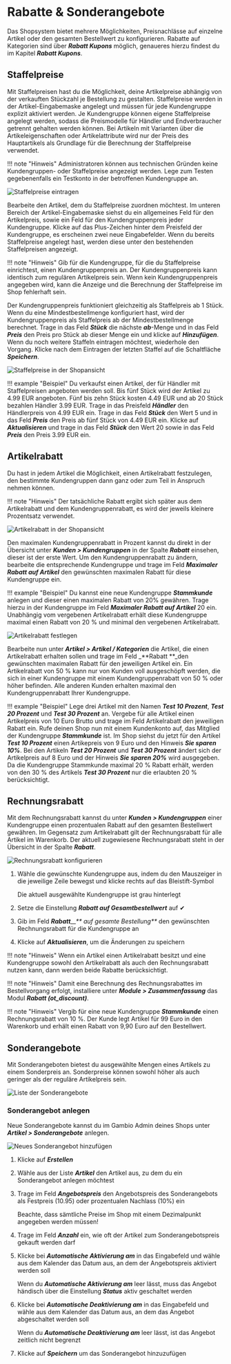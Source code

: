 # Rabatte & Sonderangebote

Das Shopsystem bietet mehrere Möglichkeiten, Preisnachlässe auf einzelne Artikel oder den gesamten Bestellwert zu konfigurieren. Rabatte auf Kategorien sind über _**Rabatt Kupons**_ möglich, genaueres hierzu findest du im Kapitel _**Rabatt Kupons**_.

## Staffelpreise

Mit Staffelpreisen hast du die Möglichkeit, deine Artikelpreise abhängig von der verkauften Stückzahl je Bestellung zu gestalten. Staffelpreise werden in der Artikel-Eingabemaske angelegt und müssen für jede Kundengruppe explizit aktiviert werden. Je Kundengruppe können eigene Staffelpreise angelegt werden, sodass die Preismodelle für Händler und Endverbraucher getrennt gehalten werden können. Bei Artikeln mit Varianten über die Artikeleigenschaften oder Artikelattribute wird nur der Preis des Hauptartikels als Grundlage für die Berechnung der Staffelpreise verwendet.

!!! note "Hinweis" 
	 Administratoren können aus technischen Gründen keine Kundengruppen- oder Staffelpreise angezeigt werden. Lege zum Testen gegebenenfalls ein Testkonto in der betroffenen Kundengruppe an.

![](../Bilder/Abb100_StaffelpreiseEintragen.png "Staffelpreise eintragen")

Bearbeite den Artikel, dem du Staffelpreise zuordnen möchtest. Im unteren Bereich der Artikel-Eingabemaske siehst du ein allgemeines Feld für den Artikelpreis, sowie ein Feld für den Kundengruppenpreis jeder Kundengruppe. Klicke auf das Plus-Zeichen hinter dem Preisfeld der Kundengruppe, es erscheinen zwei neue Eingabefelder. Wenn du bereits Staffelpreise angelegt hast, werden diese unter den bestehenden Staffelpreisen angezeigt.

!!! note "Hinweis" 
	 Gib für die Kundengruppe, für die du Staffelpreise einrichtest, einen Kundengruppenpreis an. Der Kundengruppenpreis kann identisch zum regulären Artikelpreis sein. Wenn kein Kundengruppenpreis angegeben wird, kann die Anzeige und die Berechnung der Staffelpreise im Shop fehlerhaft sein.

Der Kundengruppenpreis funktioniert gleichzeitig als Staffelpreis ab 1 Stück. Wenn du eine Mindestbestellmenge konfiguriert hast, wird der Kundengruppenpreis als Staffelpreis ab der Mindestbestellmenge berechnet. Trage in das Feld _**Stück**_ die nächste _**ab**_-Menge und in das Feld _**Preis**_ den Preis pro Stück ab dieser Menge ein und klicke auf _**Hinzufügen**_. Wenn du noch weitere Staffeln eintragen möchtest, wiederhole den Vorgang. Klicke nach dem Eintragen der letzten Staffel auf die Schaltfläche _**Speichern**_.

![](../Bilder/Abb101_StaffelpreiseInDerShopansicht.png "Staffelpreise in der Shopansicht")

!!! example "Beispiel" 
	 Du verkaufst einen Artikel, der für Händler mit Staffelpreisen angeboten werden soll. Bis fünf Stück wird der Artikel zu 4.99 EUR angeboten. Fünf bis zehn Stück kosten 4.49 EUR und ab 20 Stück bezahlen Händler 3.99 EUR. Trage in das Preisfeld _**Händler**_ den Händlerpreis von 4.99 EUR ein. Trage in das Feld _**Stück**_ den Wert 5 und in das Feld _**Preis**_ den Preis ab fünf Stück von 4.49 EUR ein. Klicke auf _**Aktualisieren**_ und trage in das Feld _**Stück**_ den Wert 20 sowie in das Feld _**Preis**_ den Preis 3.99 EUR ein.

## Artikelrabatt

Du hast in jedem Artikel die Möglichkeit, einen Artikelrabatt festzulegen, den bestimmte Kundengruppen dann ganz oder zum Teil in Anspruch nehmen können.

!!! note "Hinweis" 
	 Der tatsächliche Rabatt ergibt sich später aus dem Artikelrabatt und dem Kundengruppenrabatt, es wird der jeweils kleinere Prozentsatz verwendet.

![](../Bilder/Abb102_ArtikelrabattInDerShopansicht.png "Artikelrabatt in der Shopansicht")

Den maximalen Kundengruppenrabatt in Prozent kannst du direkt in der Übersicht unter _**Kunden \> Kundengruppen**_ in der Spalte _**Rabatt**_ einsehen, dieser ist der erste Wert. Um den Kundengruppenrabatt zu ändern, bearbeite die entsprechende Kundengruppe und trage im Feld _**Maximaler Rabatt auf Artikel**_ den gewünschten maximalen Rabatt für diese Kundengruppe ein.

!!! example "Beispiel" 
	 Du kannst eine neue Kundengruppe _**Stammkunde**_ anlegen und dieser einen maximalen Rabatt von 20% gewähren. Trage hierzu in der Kundengruppe im Feld _**Maximaler Rabatt auf Artikel**_ 20 ein. Unabhängig vom vergebenen Artikelrabatt erhält diese Kundengruppe maximal einen Rabatt von 20 % und minimal den vergebenen Artikelrabatt.

![](../Bilder/Abb103_ArtikelrabattFestlegen.png "Artikelrabatt festlegen")

Bearbeite nun unter _**Artikel \> Artikel / Kategorien**_ die Artikel, die einen Artikelrabatt erhalten sollen und trage im Feld _**Rabatt **_den gewünschten maximalen Rabatt für den jeweiligen Artikel ein. Ein Artikelrabatt von 50 % kann nur von Kunden voll ausgeschöpft werden, die sich in einer Kundengruppe mit einem Kundengruppenrabatt von 50 % oder höher befinden. Alle anderen Kunden erhalten maximal den Kundengruppenrabatt Ihrer Kundengruppe.

!!! example "Beispiel" 
	 Lege drei Artikel mit den Namen _**Test 10 Prozent**_, _**Test 20 Prozent**_ und _**Test 30 Prozent**_ an. Vergebe für alle Artikel einen Artikelpreis von 10 Euro Brutto und trage im Feld Artikelrabatt den jeweiligen Rabatt ein. Rufe deinen Shop nun mit einem Kundenkonto auf, das Mitglied der Kundengruppe _**Stammkunde**_ ist. Im Shop siehst du jetzt für den Artikel _**Test 10 Prozent**_ einen Artikepreis von 9 Euro und den Hinweis _**Sie sparen 10%**_. Bei den Artikeln _**Test 20 Prozent**_ und _**Test 30 Prozent**_ ändert sich der Artikelpreis auf 8 Euro und der Hinweis _**Sie sparen 20%**_ wird ausgegeben. Da die Kundengruppe Stammkunde maximal 20 % Rabatt erhält, werden von den 30 % des Artikels _**Test 30 Prozent**_ nur die erlaubten 20 % berücksichtigt.

## Rechnungsrabatt

Mit dem Rechnungsrabatt kannst du unter _**Kunden \> Kundengruppen**_ einer Kundengruppe einen prozentualen Rabatt auf den gesamten Bestellwert gewähren. Im Gegensatz zum Artikelrabatt gilt der Rechnungsrabatt für alle Artikel im Warenkorb. Der aktuell zugewiesene Rechnungsrabatt steht in der Übersicht in der Spalte _**Rabatt**_.

![](../Bilder/Abb104_RechnungsrabattKonfigurieren.png "Rechnungsrabatt konfigurieren")

1.  Wähle die gewünschte Kundengruppe aus, indem du den Mauszeiger in die jeweilige Zeile bewegst und klicke rechts auf das Bleistift-Symbol

    Die aktuell ausgewählte Kundengruppe ist grau hinterlegt

2.  Setze die Einstellung _**Rabatt auf Gesamtbestellwert**_ auf ✔
3.  Gib im Feld _**Rabatt**__** auf gesamte Bestellung**_ den gewünschten Rechnungsrabatt für die Kundengruppe an
4.  Klicke auf _**Aktualisieren**_, um die Änderungen zu speichern

!!! note "Hinweis" 
	 Wenn ein Artikel einen Artikelrabatt besitzt und eine Kundengruppe sowohl den Artikelrabatt als auch den Rechnungsrabatt nutzen kann, dann werden beide Rabatte berücksichtigt.

!!! note "Hinweis" 
	 Damit eine Berechnung des Rechnungsrabattes im Bestellvorgang erfolgt, installiere unter _**Module \> Zusammenfassung**_ das Modul _**Rabatt \(ot\_discount\)**_.

!!! note "Hinweis" 
	 Vergib für eine neue Kundengruppe _**Stammkunde**_ einen Rechnungsrabatt von 10 %. Der Kunde legt Artikel für 99 Euro in den Warenkorb und erhält einen Rabatt von 9,90 Euro auf den Bestellwert.

## Sonderangebote

Mit Sonderangeboten bietest du ausgewählte Mengen eines Artikels zu einem Sonderpreis an. Sonderpreise können sowohl höher als auch geringer als der reguläre Artikelpreis sein.

![](../Bilder/Abb399_ListeDerSonderangebote.png "Liste der Sonderangebote")

### Sonderangebot anlegen

Neue Sonderangebote kannst du im Gambio Admin deines Shops unter _**Artikel \> Sonderangebote**_ anlegen.

![](../Bilder/Abb400_neuesSonderangebotHinzufuegen.png "Neues Sonderangebot hinzufügen")

1.  Klicke auf _**Erstellen**_
2.  Wähle aus der Liste _**Artikel**_ den Artikel aus, zu dem du ein Sonderangebot anlegen möchtest
3.  Trage im Feld _**Angebotspreis**_ den Angebotspreis des Sonderangebots als Festpreis \(10.95\) oder prozentualen Nachlass \(10%\) ein

    Beachte, dass sämtliche Preise im Shop mit einem Dezimalpunkt angegeben werden müssen!

4.  Trage im Feld _**Anzahl**_ ein, wie oft der Artikel zum Sonderangebotspreis gekauft werden darf
5.  Klicke bei _**Automatische Aktivierung am**_ in das Eingabefeld und wähle aus dem Kalender das Datum aus, an dem der Angebotspreis aktiviert werden soll

    Wenn du _**Automatische Aktivierung am**_ leer lässt, muss das Angebot händisch über die Einstellung _**Status**_ aktiv geschaltet werden

6.  Klicke bei _**Automatische Deaktivierung am**_ in das Eingabefeld und wähle aus dem Kalender das Datum aus, an dem das Angebot abgeschaltet werden soll

    Wenn du _**Automatische Deaktivierung am**_ leer lässt, ist das Angebot zeitlich nicht begrenzt

7.  Klicke auf _**Speichern**_ um das Sonderangebot hinzuzufügen